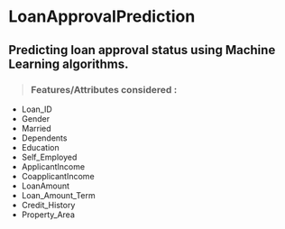 # LoanApprovalPrediction

## Predicting loan approval status using Machine Learning algorithms.

> ### Features/Attributes considered :

* Loan_ID
* Gender
* Married
* Dependents
* Education
* Self_Employed
* ApplicantIncome
* CoapplicantIncome
* LoanAmount
* Loan_Amount_Term
* Credit_History
* Property_Area
